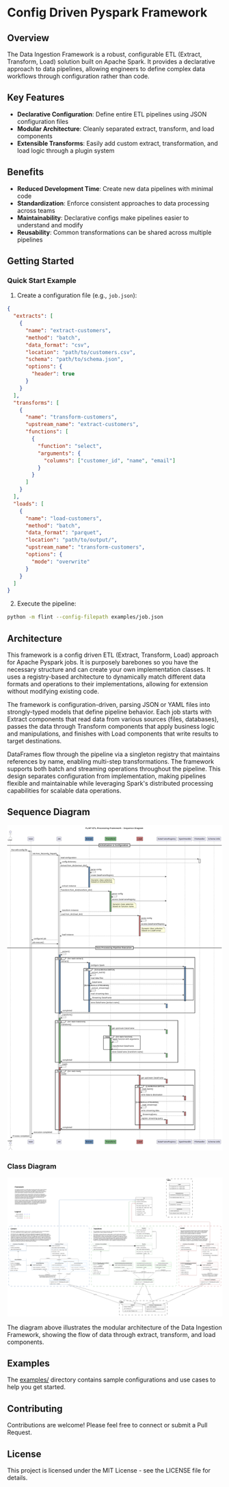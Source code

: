 # Config Driven Pyspark Framework

## Overview

The Data Ingestion Framework is a robust, configurable ETL (Extract, Transform, Load) solution built on Apache Spark. It provides a declarative approach to data pipelines, allowing engineers to define complex data workflows through configuration rather than code.


## Key Features

- **Declarative Configuration**: Define entire ETL pipelines using JSON configuration files
- **Modular Architecture**: Cleanly separated extract, transform, and load components
- **Extensible Transforms**: Easily add custom extract, transformation, and load logic through a plugin system

## Benefits

- **Reduced Development Time**: Create new data pipelines with minimal code
- **Standardization**: Enforce consistent approaches to data processing across teams
- **Maintainability**: Declarative configs make pipelines easier to understand and modify
- **Reusability**: Common transformations can be shared across multiple pipelines

## Getting Started

### Quick Start Example

1. Create a configuration file (e.g., `job.json`):

```json
{
  "extracts": [
    {
      "name": "extract-customers",
      "method": "batch",
      "data_format": "csv",
      "location": "path/to/customers.csv",
      "schema": "path/to/schema.json",
      "options": {
        "header": true
      }
    }
  ],
  "transforms": [
    {
      "name": "transform-customers",
      "upstream_name": "extract-customers",
      "functions": [
        {
          "function": "select",
          "arguments": {
            "columns": ["customer_id", "name", "email"]
          }
        }
      ]
    }
  ],
  "loads": [
    {
      "name": "load-customers",
      "method": "batch",
      "data_format": "parquet",
      "location": "path/to/output/",
      "upstream_name": "transform-customers",
      "options": {
        "mode": "overwrite"
      }
    }
  ]
}
```

2. Execute the pipeline:

```bash
python -m flint --config-filepath examples/job.json
```

## Architecture
This framework is a config driven ETL (Extract, Transform, Load) approach for Apache Pyspark jobs. It is purposely barebones so you have the necessary structure and can create your own implementation classes. It uses a registry-based architecture to dynamically match different data formats and operations to their implementations, allowing for extension without modifying existing code.

The framework is configuration-driven, parsing JSON or YAML files into strongly-typed models that define pipeline behavior. Each job starts with Extract components that read data from various sources (files, databases), passes the data through Transform components that apply business logic and manipulations, and finishes with Load components that write results to target destinations.

DataFrames flow through the pipeline via a singleton registry that maintains references by name, enabling multi-step transformations. The framework supports both batch and streaming operations throughout the pipeline. This design separates configuration from implementation, making pipelines flexible and maintainable while leveraging Spark's distributed processing capabilities for scalable data operations.

## Sequence Diagram
![sequence diagram](docs/sequence_diagram.png)

### Class Diagram
![class diagram](docs/class_diagram.drawio.png)

The diagram above illustrates the modular architecture of the Data Ingestion Framework, showing the flow of data through extract, transform, and load components.

## Examples

The [examples/](examples/) directory contains sample configurations and use cases to help you get started.

## Contributing

Contributions are welcome! Please feel free to connect or submit a Pull Request.

## License

This project is licensed under the MIT License - see the LICENSE file for details.
